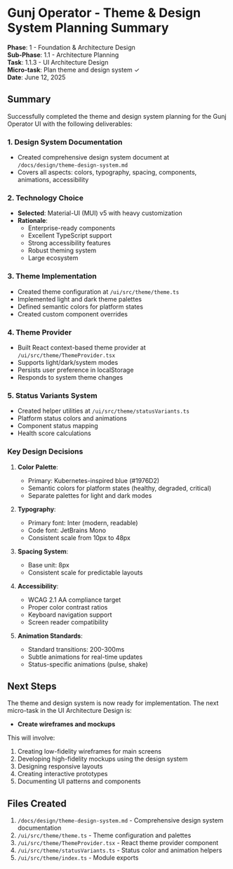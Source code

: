 # Gunj Operator - Theme & Design System Planning Summary

**Phase**: 1 - Foundation & Architecture Design  
**Sub-Phase**: 1.1 - Architecture Planning  
**Task**: 1.1.3 - UI Architecture Design  
**Micro-task**: Plan theme and design system ✓  
**Date**: June 12, 2025  

## Summary

Successfully completed the theme and design system planning for the Gunj Operator UI with the following deliverables:

### 1. Design System Documentation
- Created comprehensive design system document at `/docs/design/theme-design-system.md`
- Covers all aspects: colors, typography, spacing, components, animations, accessibility

### 2. Technology Choice
- **Selected**: Material-UI (MUI) v5 with heavy customization
- **Rationale**: 
  - Enterprise-ready components
  - Excellent TypeScript support
  - Strong accessibility features
  - Robust theming system
  - Large ecosystem

### 3. Theme Implementation
- Created theme configuration at `/ui/src/theme/theme.ts`
- Implemented light and dark theme palettes
- Defined semantic colors for platform states
- Created custom component overrides

### 4. Theme Provider
- Built React context-based theme provider at `/ui/src/theme/ThemeProvider.tsx`
- Supports light/dark/system modes
- Persists user preference in localStorage
- Responds to system theme changes

### 5. Status Variants System
- Created helper utilities at `/ui/src/theme/statusVariants.ts`
- Platform status colors and animations
- Component status mapping
- Health score calculations

### Key Design Decisions

1. **Color Palette**:
   - Primary: Kubernetes-inspired blue (#1976D2)
   - Semantic colors for platform states (healthy, degraded, critical)
   - Separate palettes for light and dark modes

2. **Typography**:
   - Primary font: Inter (modern, readable)
   - Code font: JetBrains Mono
   - Consistent scale from 10px to 48px

3. **Spacing System**:
   - Base unit: 8px
   - Consistent scale for predictable layouts

4. **Accessibility**:
   - WCAG 2.1 AA compliance target
   - Proper color contrast ratios
   - Keyboard navigation support
   - Screen reader compatibility

5. **Animation Standards**:
   - Standard transitions: 200-300ms
   - Subtle animations for real-time updates
   - Status-specific animations (pulse, shake)

## Next Steps

The theme and design system is now ready for implementation. The next micro-task in the UI Architecture Design is:
- **Create wireframes and mockups**

This will involve:
1. Creating low-fidelity wireframes for main screens
2. Developing high-fidelity mockups using the design system
3. Designing responsive layouts
4. Creating interactive prototypes
5. Documenting UI patterns and components

## Files Created
1. `/docs/design/theme-design-system.md` - Comprehensive design system documentation
2. `/ui/src/theme/theme.ts` - Theme configuration and palettes
3. `/ui/src/theme/ThemeProvider.tsx` - React theme provider component
4. `/ui/src/theme/statusVariants.ts` - Status color and animation helpers
5. `/ui/src/theme/index.ts` - Module exports